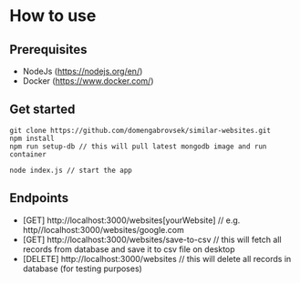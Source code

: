 # How to use

## Prerequisites

- NodeJs (<https://nodejs.org/en/>)
- Docker (<https://www.docker.com/>)

## Get started

```
git clone https://github.com/domengabrovsek/similar-websites.git
npm install 
npm run setup-db // this will pull latest mongodb image and run container

node index.js // start the app
```

## Endpoints

- [GET] http://localhost:3000/websites[yourWebsite] // e.g. http//localhost:3000/websites/google.com
- [GET] http://localhost:3000/websites/save-to-csv // this will fetch all records from database and save it to csv file on desktop
- [DELETE] http://localhost:3000/websites // this will delete all records in database (for testing purposes)
